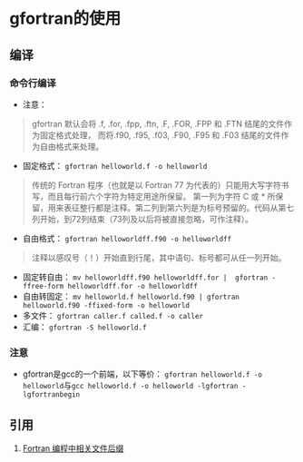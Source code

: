 # gfortran的使用

## 编译
### 命令行编译
* 注意：
> gfortran 默认会将 .f, .for, .fpp, .ftn, .F, .FOR, .FPP 和 .FTN 结尾的文件作为固定格式处理，
> 而将.f90, .f95, .f03, .F90, .F95 和 .F03 结尾的文件作为自由格式来处理。
* 固定格式： `gfortran helloworld.f -o helloworld`
> 传统的 Fortran 程序（也就是以 Fortran 77 为代表的）只能用大写字符书写，而且每行前六个字符为特定用途所保留。
> 第一列为字符 C 或 * 所保留，用来表征整行都是注释。第二列到第六列是为标号预留的。代码从第七列开始，到72列结束（73列及以后将被直接忽略，可作注释）。
* 自由格式： `gfortran helloworldff.f90 -o helloworldff`
> 注释以感叹号（！）开始直到行尾，其中语句、标号都可从任一列开始。
* 固定转自由： `mv helloworldff.f90 helloworldff.for |  gfortran -ffree-form helloworldff.for -o helloworldff`
* 自由转固定： `mv helloworld.f helloworld.f90 | gfortran helloworld.f90 -ffixed-form -o helloworld`
* 多文件： `gfortran caller.f called.f -o caller`
* 汇编： `gfortran -S helloworld.f`
### 注意
* gfortran是gcc的一个前端，以下等价：
`gfortran helloworld.f -o helloworld`与`gcc helloworld.f -o helloworld -lgfortran -lgfortranbegin`
## 引用
1. [Fortran 编程中相关文件后缀](http://www.cnblogs.com/djcsch2001/archive/2012/01/12/2321062.html)
